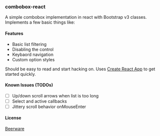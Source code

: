 ### combobox-react

A simple combobox implementation in react with Bootstrap v3 classes.
Implements a few basic things like:

#### Features

- Basic list filtering
- Disabling the control
- Keybaord navigation
- Custom option styles

Should be easy to read and start hacking on. Uses [Create React App](https://github.com/facebookincubator/create-react-app)
to get started quickly.

#### Known Issues (TODOs)

- [ ] Up/down scroll arrows when list is too long
- [ ] Select and active callbacks
- [ ] Jittery scroll behavior onMouseEnter

#### License

[Beerware](https://en.wikipedia.org/wiki/Beerware)

